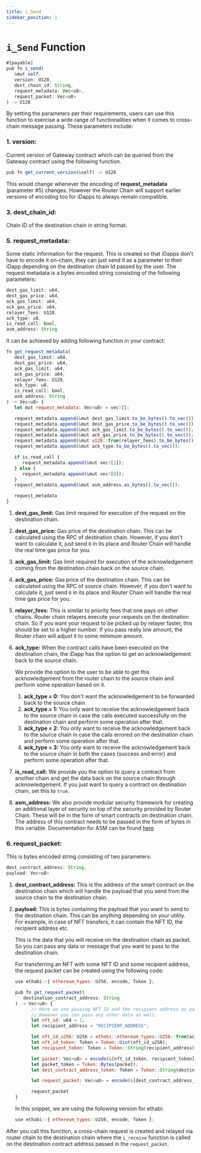 ```yaml
---
title: i_Send
sidebar_position: 1
---
```


# `i_Send` Function

```javascript
#[payable]
pub fn i_send(
   &mut self,
   version: U128,
   dest_chain_id: String,
   request_metadata: Vec<u8>,
   request_packet: Vec<u8>
) -> U128
```

By setting the parameters per their requirements, users can use this function to exercise a wide range of functionalities when it comes to cross-chain message passing. These parameters include:

### **1. version:**

Current version of Gateway contract which can be queried from the Gateway contract using the following function.

```javascript
pub fn get_current_version(&self) -> U128
```

This would change whenever the encoding of **request_metadata** (parameter #5) changes. However the Router Chain will support earlier versions of encoding too for iDapps to always remain compatible.

### **3. dest_chain_id:**

Chain ID of the destination chain in string format.

### **5. request_metadata:**

Some static information for the request. This is created so that iDapps don't have to encode it on-chain, they can just send it as a parameter to their iDapp depending on the destination chain Id passed by the user. The request metadata is a bytes encoded string consisting of the following parameters:

```javascript
dest_gas_limit: u64,
dest_gas_price: u64,
ack_gas_limit: u64,
ack_gas_price: u64,
relayer_fees: U128,
ack_type: u8,
is_read_call: bool,
asm_address: String
```

It can be achieved by adding following function in your contract:

```javascript
fn get_request_metadata(
   dest_gas_limit: u64,
   dest_gas_price: u64,
   ack_gas_limit: u64,
   ack_gas_price: u64,
   relayer_fees: U128,
   ack_type: u8,
   is_read_call: bool,
   asm_address: String
) -> Vec<u8> {
   let mut request_metadata: Vec<u8> = vec![];

   request_metadata.append(&mut dest_gas_limit.to_be_bytes().to_vec());
   request_metadata.append(&mut dest_gas_price.to_be_bytes().to_vec());
   request_metadata.append(&mut ack_gas_limit.to_be_bytes().to_vec());
   request_metadata.append(&mut ack_gas_price.to_be_bytes().to_vec());
   request_metadata.append(&mut u128::from(relayer_fees).to_be_bytes().to_vec());
   request_metadata.append(&mut ack_type.to_be_bytes().to_vec());

   if is_read_call {
      request_metadata.append(&mut vec![1]);
   } else {
      request_metadata.append(&mut vec![0]);
   }
   request_metadata.append(&mut asm_address.as_bytes().to_vec());

   request_metadata
}
```

1. **dest_gas_limit:** Gas limit required for execution of the request on the destination chain.
2. **dest_gas_price:** Gas price of the destination chain. This can be calculated using the RPC of destination chain. However, if you don't want to calculate it, just send `0` in its place and Router Chain will handle the real time gas price for you.
3. **ack_gas_limit:** Gas limit required for execution of the acknowledgement coming from the destination chain back on the source chain.
4. **ack_gas_price:** Gas price of the destination chain. This can be calculated using the RPC of source chain. However, if you don't want to calculate it, just send `0` in its place and Router Chain will handle the real time gas price for you.
5. **relayer_fees:** This is similar to priority fees that one pays on other chains. Router chain relayers execute your requests on the destination chain. So if you want your request to be picked up by relayer faster, this should be set to a higher number. If you pass really low amount, the Router chain will adjust it to some minimum amount.
6. **ack_type:** When the contract calls have been executed on the destination chain, the iDapp has the option to get an acknowledgement back to the source chain.

   We provide the option to the user to be able to get this acknowledgement from the router chain to the source chain and perform some operation based on it.

   1. **ack_type = 0:** You don't want the acknowledgement to be forwarded back to the source chain.
   2. **ack_type = 1:** You only want to receive the acknowledgement back to the source chain in case the calls executed successfully on the destination chain and perform some operation after that.
   3. **ack_type = 2:** You only want to receive the acknowledgement back to the source chain in case the calls errored on the destination chain and perform some operation after that.
   4. **ack_type = 3:** You only want to receive the acknowledgement back to the source chain in both the cases (success and error) and perform some operation after that.

7. **is_read_call:** We provide you the option to query a contract from another chain and get the data back on the source chain through acknowledgement. If you just want to query a contract on destination chain, set this to `true`.
8. **asm_address:** We also provide modular security framework for creating an additional layer of security on top of the security provided by Router Chain. These will be in the form of smart contracts on destination chain. The address of this contract needs to be passed in the form of bytes in this variable. Documentation for ASM can be found [here](../additionalSecurityModule.md)

### **6. request_packet:**

This is bytes encoded string consisting of two parameters:

```javascript
dest_contract_address: String,
payload: Vec<u8>
```

1. **dest_contract_address:** This is the address of the smart contract on the destination chain which will handle the payload that you send from the source chain to the destination chain.
2. **payload:** This is bytes containing the payload that you want to send to the destination chain. This can be anything depending on your utility. For example, in case of NFT transfers, it can contain the NFT ID, the recipient address etc.

   This is the data that you will receive on the destination chain as packet. So you can pass any data or message that you want to pass to the destination chain.

   For transferring an NFT with some NFT ID and some recipient address, the request packet can be created using the following code:

   ```javascript
   use ethabi::{ ethereum_types::U256, encode, Token };

   pub fn get_request_packet(
      destination_contract_address: String
   ) -> Vec<u8> {
         // Here we are passing NFT ID and the recipient address as packet.
         // However you can pass any other data as well.
         let nft_id: u64 = 1;
         let recipient_address = "RECIPIENT_ADDRESS";

         let nft_id_u256: U256 = ethabi::ethereum_types::U256::from(ack_request_identifier);
         let nft_id_token: Token = Token::Uint(nft_id_u256);
         let recipient_token: Token = Token::String(recipient_address);

         let packet: Vec<u8> = encode(&[nft_id_token, recipient_token]);
         let packet_token = Token::Bytes(packet);
         let dest_contract_address_token: Token = Token::String(destination_contract_address);

         let request_packet: Vec<u8> = encode(&[dest_contract_address_token, packet_token]);

         request_packet
   }
   ```

   In this snippet, we are using the following version for ethabi:

   ```javascript
   use ethabi::{ ethereum_types::U256, encode, Token };
   ```

After you call this function, a cross-chain request is created and relayed via router chain to the destination chain where the `i_receive` function is called on the destination contract address passed in the `request_packet`.

